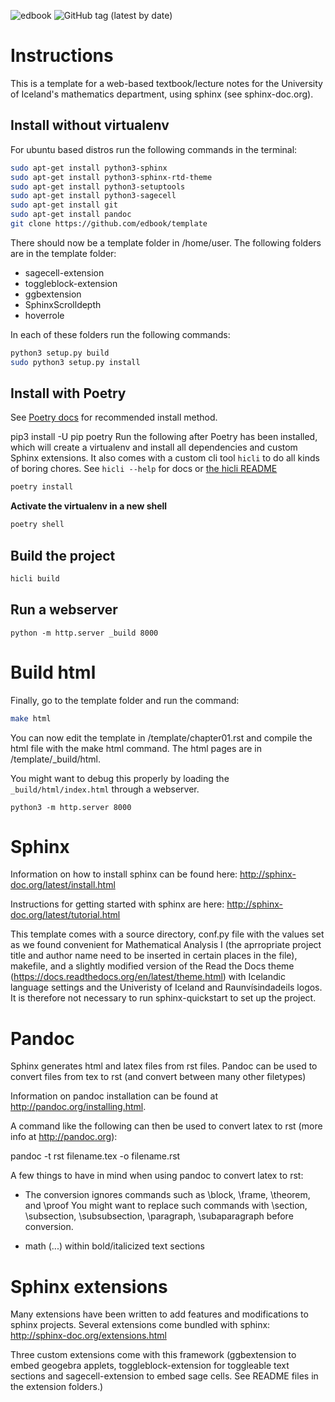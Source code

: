 ![edbook](https://github.com/busla/undirbuningur_stae/workflows/edbook/badge.svg)
![GitHub tag (latest by date)](https://img.shields.io/github/v/tag/busla/undirbuningur_stae?label=version)

# Instructions

This is a template for a web-based textbook/lecture notes for the University of Iceland's mathematics department, using sphinx (see sphinx-doc.org).

## Install without virtualenv
For ubuntu based distros run the following commands in the terminal:

```bash
sudo apt-get install python3-sphinx
sudo apt-get install python3-sphinx-rtd-theme
sudo apt-get install python3-setuptools
sudo apt-get install python3-sagecell
sudo apt-get install git
sudo apt-get install pandoc
git clone https://github.com/edbook/template
```
There should now be a template folder in /home/user. The following folders are in the template folder:

* sagecell-extension
* toggleblock-extension
* ggbextension
* SphinxScrolldepth
* hoverrole

In each of these folders run the following commands:
```bash
python3 setup.py build
sudo python3 setup.py install
```
## Install with Poetry
See [Poetry docs](https://python-poetry.org/docs/#installation) for recommended install method.


pip3 install -U pip poetry
Run the following after Poetry has been installed, which will create a virtualenv and install all dependencies and custom Sphinx extensions. It also comes with a custom cli tool `hicli` to do all kinds of boring chores. See `hicli --help` for docs or [the hicli README](cli/README.md)

```sh
poetry install
```

**Activate the virtualenv in a new shell**
```sh
poetry shell
```

## Build the project
```sh
hicli build
```

## Run a webserver
```
python -m http.server _build 8000
```

# Build html
Finally, go to the template folder and run the command:
```bash
make html
```
You can now edit the template in /template/chapter01.rst and compile the html file with the make html command. The html pages are in /template/_build/html.

You might want to debug this properly by loading the `_build/html/index.html` through a webserver.

```
python3 -m http.server 8000
```

Sphinx
======
Information on how to install sphinx can be found here: http://sphinx-doc.org/latest/install.html

Instructions for getting started with sphinx are here: http://sphinx-doc.org/latest/tutorial.html

This template comes with a source directory, conf.py file with the values set as we found convenient for Mathematical Analysis I (the aprropriate project title and author name need to be inserted in certain places in the file), makefile, and a slightly modified version of the Read the Docs theme (https://docs.readthedocs.org/en/latest/theme.html) with Icelandic language settings and the Univeristy of Iceland and Raunvísindadeils logos. It is therefore not necessary to run sphinx-quickstart to set up the project.


Pandoc
======
Sphinx generates html and latex files from rst files.
Pandoc can be used to convert files from tex to rst (and convert between many other filetypes)

Information on pandoc installation can be found at http://pandoc.org/installing.html.

A command like the following can then be used to convert latex to rst (more info at http://pandoc.org):

pandoc -t rst filename.tex -o filename.rst

A few things to have in mind when using pandoc to convert latex to rst:

-   The conversion ignores commands such as \block, \frame, \theorem, and \proof
    You might want to replace such commands with \section, \subsection, \subsubsection, \paragraph, \subaparagraph before conversion.

-   math ($...$) within bold/italicized text sections


Sphinx extensions
=================
Many extensions have been written to add features and modifications to sphinx projects.
Several extensions come bundled with sphinx: http://sphinx-doc.org/extensions.html

Three custom extensions come with this framework (ggbextension to embed geogebra applets, toggleblock-extension for toggleable text sections and sagecell-extension to embed sage cells. See README files in the extension folders.)

